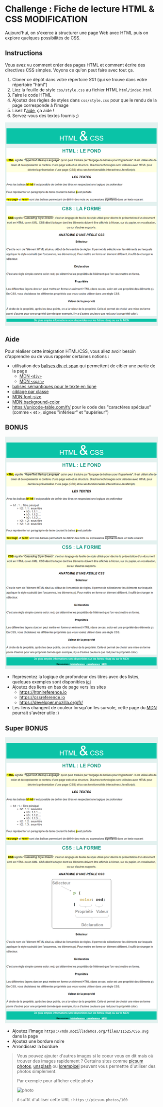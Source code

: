 # Challenge : Fiche de lecture HTML & CSS MODIFICATION

Aujourd'hui, on s'exerce à structurer une page Web avec HTML puis on explore quelques possibilités de CSS.

## Instructions

Vous avez vu comment créer des pages HTML et comment écrire des directives CSS simples. Voyons ce qu'on peut faire avec tout ça.

1. Cloner ce dépôt dans votre répertoire _S01_ (qui se trouve dans votre répertoire "html")
2. Liez la feuille de style `css/style.css` au fichier HTML `html/index.html`
3. Faire le code HTML
4. Ajoutez des règles de styles dans `css/style.css` pour que le rendu de la page corresponde à l'image
5. Lisez l'[aide](#aide), ça aide !
6. Servez-vous des textes fournis ;)

![resultat](resultat.png)

## Aide

Pour réaliser cette intégration HTML/CSS, vous allez avoir besoin d'apprendre ou de vous rappeler certaines notions :

- utilisation des [balises div et span](https://kourou.oclock.io/ressources/fiche-recap/structrure-et-semantique/#s%c3%a9mantique-oui-mais-pas-que) qui permettent de cibler une partie de la page
  - [MDN `<div>`](https://developer.mozilla.org/fr/docs/Web/HTML/Element/div)
  - [MDN `<span>`](https://developer.mozilla.org/fr/docs/Web/HTML/Element/span)
- [balises sémantiques pour le texte en ligne](https://developer.mozilla.org/fr/docs/Web/HTML/Element#s%C3%A9mantique_du_texte_en_ligne)
- [ciblage par classe](https://kourou.oclock.io/ressources/fiche-recap/la-syntaxe-css/#classes)
- [MDN font-size](https://developer.mozilla.org/fr/docs/Web/CSS/font-size)
- [MDN background-color](https://developer.mozilla.org/fr/docs/Web/CSS/background-color)
- https://unicode-table.com/fr/ pour le code des "caractères spéciaux" (comme `<` et `>`, signes "inférieur" et "supérieur")

## BONUS

![resultat super bonus](resultat-bonus.png)

- Représentez la logique de profondeur des titres avec des listes, quelques exemples sont disponibles [ici](https://developer.mozilla.org/fr/docs/Web/HTML/Element/ul)
- Ajoutez des liens en bas de page vers les sites
  - https://htmlreference.io
  - https://cssreference.io
  - https://developer.mozilla.org/fr/
- Les liens changent de couleur lorsqu'on les survole, cette page du [MDN](https://developer.mozilla.org/fr/docs/Web/CSS/:hover) pourrait s'avérer utile :)


## Super BONUS

![resultat super bonus](resultat-super-bonus.png)

- Ajoutez l'image `https://mdn.mozillademos.org/files/11525/CSS.svg` dans la page
- Ajoutez une bordure noire
- Arrondissez la bordure


> Vous pouvez ajouter d'autres images si le coeur vous en dit mais où trouver des images rapidement ? Certains sites comme [picsum photos](https://picsum.photos/), [unsplash](https://source.unsplash.com/) ou [lorempixel](http://lorempixel.com/) peuvent vous permettre d'utiliser des photos simplement.
>
> Par exemple pour afficher cette photo
>
> ![photo](https://picsum.photos/100)
>
> il suffit d'utiliser cette URL : `https://picsum.photos/100`
